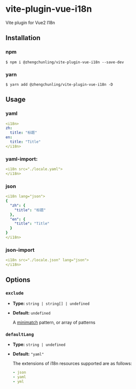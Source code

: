 # vite-plugin-vue-i18n

Vite plugin for Vue2 I18n

## Installation

### npm

```shell
$ npm i @zhengchunling/vite-plugin-vue-i18n --save-dev
```

### yarn

```shell
$ yarn add @zhengchunling/vite-plugin-vue-i18n -D
```

## Usage

### yaml

```yaml
<i18n>
zh:
  title: "标题"
en:
  title: "Title"
</i18n>
```

### yaml-import:

```yaml
<i18n src="./locale.yaml">
</i18n>
```

### json

```yaml
<i18n lang="json">
{
  "zh": {
    "title": "标题"
  },
  "en": {
    "title": "Title"
  }
}
</i18n>
```

### json-import

```yaml
<i18n src="./locale.json" lang="json">
</i18n>
```

##  Options

### `exclude`

- **Type:** `string | string[] | undefined`

- **Default:** `undefined`

  A [minimatch](https://github.com/isaacs/minimatch) pattern, or array of patterns

### `defaultLang`

- **Type:** `string | undefined`

- **Default:** `"yaml"`

  The extensions of i18n resources supported are as follows:

  ```yaml
  - json
  - yaml
  - yml
  ```

  
